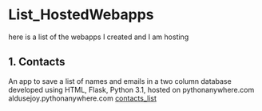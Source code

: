 # List_HostedWebapps
here is a list of the webapps I created and I am hosting

## 1. Contacts
An app to save a list of names and emails in a two column database
developed using HTML, Flask, Python 3.1, hosted on pythonanywhere.com
aldusejoy.pythonanywhere.com
[contacts_list](https://aldusejoy.pythonanywhere.com/)
